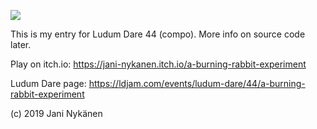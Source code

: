 ![](https://img.itch.zone/aW1nLzIwNTMwNjIucG5n/original/1PhBqx.png)

This is my entry for Ludum Dare 44 (compo). More info on source code later.

Play on itch.io: https://jani-nykanen.itch.io/a-burning-rabbit-experiment

Ludum Dare page: https://ldjam.com/events/ludum-dare/44/a-burning-rabbit-experiment

(c) 2019 Jani Nykänen
